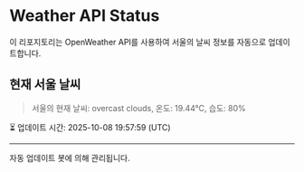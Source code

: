 
# Weather API Status

이 리포지토리는 OpenWeather API를 사용하여 서울의 날씨 정보를 자동으로 업데이트합니다.

## 현재 서울 날씨
> 서울의 현재 날씨: overcast clouds, 온도: 19.44°C, 습도: 80%

⏳ 업데이트 시간: 2025-10-08 19:57:59 (UTC)

---
자동 업데이트 봇에 의해 관리됩니다.
